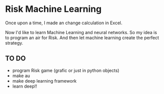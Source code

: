 # Risk Machine Learning
Once upon a time, I made an change calculation in Excel.

Now I'd like to learn Machine Learning and neural networks. So my idea is to program an air for Risk. And then let machine learning create the perfect strategy. 

## TO DO
- program Risk game (grafic or just in python objects)
- make au
- make deep learning framework
- learn deep!!
